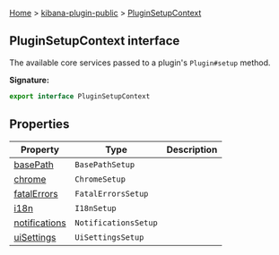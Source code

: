 [Home](./index) &gt; [kibana-plugin-public](./kibana-plugin-public.md) &gt; [PluginSetupContext](./kibana-plugin-public.pluginsetupcontext.md)

## PluginSetupContext interface

The available core services passed to a plugin's `Plugin#setup` method.

<b>Signature:</b>

```typescript
export interface PluginSetupContext 
```

## Properties

|  Property | Type | Description |
|  --- | --- | --- |
|  [basePath](./kibana-plugin-public.pluginsetupcontext.basepath.md) | <code>BasePathSetup</code> |  |
|  [chrome](./kibana-plugin-public.pluginsetupcontext.chrome.md) | <code>ChromeSetup</code> |  |
|  [fatalErrors](./kibana-plugin-public.pluginsetupcontext.fatalerrors.md) | <code>FatalErrorsSetup</code> |  |
|  [i18n](./kibana-plugin-public.pluginsetupcontext.i18n.md) | <code>I18nSetup</code> |  |
|  [notifications](./kibana-plugin-public.pluginsetupcontext.notifications.md) | <code>NotificationsSetup</code> |  |
|  [uiSettings](./kibana-plugin-public.pluginsetupcontext.uisettings.md) | <code>UiSettingsSetup</code> |  |

